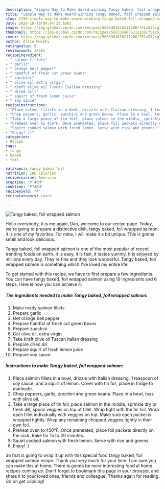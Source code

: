 ```yaml
---
description: "Simple Way to Make Award-winning Tangy baked, foil wrapped salmon"
title: "Simple Way to Make Award-winning Tangy baked, foil wrapped salmon"
slug: 2250-simple-way-to-make-award-winning-tangy-baked-foil-wrapped-salmon
date: 2020-10-16T04:04:23.636Z
image: https://img-global.cpcdn.com/recipes/5603384636211200/751x532cq70/tangy-baked-foil-wrapped-salmon-recipe-main-photo.jpg
thumbnail: https://img-global.cpcdn.com/recipes/5603384636211200/751x532cq70/tangy-baked-foil-wrapped-salmon-recipe-main-photo.jpg
cover: https://img-global.cpcdn.com/recipes/5603384636211200/751x532cq70/tangy-baked-foil-wrapped-salmon-recipe-main-photo.jpg
author: Allie Murphy
ratingvalue: 5
reviewcount: 14561
recipeingredient:
- " salmon fillets"
- " garlic"
- " orange bell pepper"
- " handful of fresh cut green beans"
- " zucchini"
- " olive oil extra virgin"
- " Kraft olive oil Tuscan Italian dressing"
- " dried dill"
- " squirt of fresh lemon juice"
- " soy sauce"
recipeinstructions:
- "Place salmon fillets in a bowl, drizzle with Italian dressing, 1 teaspoon of soy sauce, and a squirt of lemon. Cover with tin foil, place in fridge to marinade."
- "Chop peppers, garlic, zucchini and green beans. Place in a bowl, toss with olive oil."
- "Take a large piece of tin foil, place salmon in the middle, sprinkle dry or fresh dill, spoon veggies on top of fillet. Wrap tight with the tin foil. Wrap each fillet individually with veggies on top. Make sure each packet is wrapped tightly. Wrap any remaining chopped veggies tightly in their own foil."
- "Preheat oven to 450°F. Once preheated, place foil packets directly on the rack. Bake for 15 to 20 minutes."
- "Squirt cooked salmon with fresh lemon. Serve with rice and greens."
- "Enjoy! :)"
categories:
- Recipe
tags:
- tangy
- baked
- foil

katakunci: tangy baked foil 
nutrition: 186 calories
recipecuisine: American
preptime: "PT40M"
cooktime: "PT48M"
recipeyield: "4"
recipecategory: Lunch

---
```



![Tangy baked, foil wrapped salmon](https://img-global.cpcdn.com/recipes/5603384636211200/751x532cq70/tangy-baked-foil-wrapped-salmon-recipe-main-photo.jpg)

Hello everybody, it is me again, Dan, welcome to our recipe page. Today, we're going to prepare a distinctive dish, tangy baked, foil wrapped salmon. It is one of my favorites. For mine, I will make it a bit unique. This is gonna smell and look delicious.

Tangy baked, foil wrapped salmon is one of the most popular of recent trending foods on earth. It is easy, it is fast, it tastes yummy. It is enjoyed by millions every day. They're fine and they look wonderful. Tangy baked, foil wrapped salmon is something which I've loved my entire life.




To get started with this recipe, we have to first prepare a few ingredients. You can have tangy baked, foil wrapped salmon using 10 ingredients and 6 steps. Here is how you can achieve it.

<!--inarticleads1-->

##### The ingredients needed to make Tangy baked, foil wrapped salmon:

1. Make ready  salmon fillets
1. Prepare  garlic
1. Get  orange bell pepper
1. Prepare  handful of fresh cut green beans
1. Prepare  zucchini
1. Get  olive oil, extra virgin
1. Take  Kraft olive oil Tuscan Italian dressing
1. Prepare  dried dill
1. Prepare  squirt of fresh lemon juice
1. Prepare  soy sauce




<!--inarticleads2-->

##### Instructions to make Tangy baked, foil wrapped salmon:

1. Place salmon fillets in a bowl, drizzle with Italian dressing, 1 teaspoon of soy sauce, and a squirt of lemon. Cover with tin foil, place in fridge to marinade.
1. Chop peppers, garlic, zucchini and green beans. Place in a bowl, toss with olive oil.
1. Take a large piece of tin foil, place salmon in the middle, sprinkle dry or fresh dill, spoon veggies on top of fillet. Wrap tight with the tin foil. Wrap each fillet individually with veggies on top. Make sure each packet is wrapped tightly. Wrap any remaining chopped veggies tightly in their own foil.
1. Preheat oven to 450°F. Once preheated, place foil packets directly on the rack. Bake for 15 to 20 minutes.
1. Squirt cooked salmon with fresh lemon. Serve with rice and greens.
1. Enjoy! :)




So that is going to wrap it up with this special food tangy baked, foil wrapped salmon recipe. Thank you very much for your time. I am sure you can make this at home. There is gonna be more interesting food at home recipes coming up. Don't forget to bookmark this page in your browser, and share it to your loved ones, friends and colleague. Thanks again for reading. Go on get cooking!
